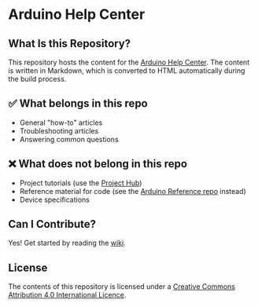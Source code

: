 Arduino Help Center
===================

## What Is this Repository?

This repository hosts the content for the [Arduino Help Center](https://support.arduino.cc/). The content is written in Markdown, which is converted to HTML automatically during the build process.

## ✅ What belongs in this repo

- General "how-to" articles
- Troubleshooting articles
- Answering common questions

## ❌ What does not belong in this repo

- Project tutorials (use the [Project Hub](https://create.arduino.cc/projecthub))
- Reference material for code (see the [Arduino Reference repo](https://github.com/arduino/reference-en) instead)
- Device specifications

## Can I Contribute?

Yes! Get started by reading the [wiki](https://github.com/arduino/help-center-content/wiki).

## License

The contents of this repository is licensed under a [Creative Commons Attribution 4.0 International Licence](http://creativecommons.org/licenses/by-sa/4.0/).
